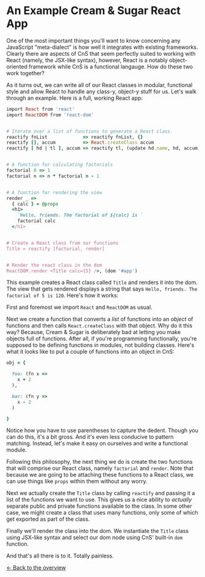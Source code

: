 # An Example Cream & Sugar React App

One of the most important things you'll want to know concerning any JavaScript "meta-dialect" is how well it integrates with existing frameworks. Clearly there are aspects of CnS that seem perfectly suited to working with React (namely, the JSX-like syntax), however, React is a notably object-oriented framework while CnS is a functional langauge. How do these two work together?

As it turns out, we can write all of our React classes in modular, functional style and allow React to handle any class-y, object-y stuff for us. Let's walk through an example. Here is a full, working React app:

```ruby
import React from 'react'
import ReactDOM from 'react-dom'


# Iterate over a list of functions to generate a React class.
reactify fnList             => reactify fnList, {}
reactify [], accum          => React.createClass accum
reactify [ hd | tl ], accum => reactify tl, (update hd.name, hd, accum)


# A function for calculating factorials
factorial 0 => 1
factorial n => n * factorial n - 1


# A function for rendering the view
render _ =>
  { calc } = @props
  <h1>
    `Hello, friends. The factorial of ${calc} is `
    factorial calc
  </h1>


# Create a React class from our functions
Title = reactify [factorial, render]


# Render the react class in the dom
ReactDOM.render <Title calc={5} />, (dom '#app')

```

This example creates a React class called `Title` and renders it into the dom. The view that gets rendered displays a string that says `Hello, friends. The factorial of 5 is 120`. Here's how it works:

First and foremost we import `React` and `ReactDOM` as usual.

Next we create a function that converts a _list_ of functions into an _object_ of functions and then calls `React.createClass` with that object. Why do it this way? Because, Cream & Sugar is deliberately bad at letting you make objects full of functions. After all, if you're programming functionally, you're supposed to be defining functions in modules, not building classes. Here's what it looks like to put a couple of functions into an object in CnS:

```ruby
obj = {

  foo: (fn x =>
    x + 2
  ),

  bar: (fn y =>
    x - 2
  )

}
```

Notice how you have to use parentheses to capture the dedent. Though you can do this, it's a bit gross. And it's even less conducive to pattern matching. Instead, let's make it easy on ourselves and write a functional module.

Following this philosophy, the next thing we do is create the two functions that will comprise our React class, namely `factorial` and `render`. Note that because we are going to be attaching these functions to a React class, we can use things like `props` within them without any worry.

Next we actually create the `Title` class by calling `reactify` and passing it a list of the functions we want to use. This gives us a nice ability to _actually_ separate public and private functions available to the class. In some other case, we might create a class that uses many functions, only some of which get exported as part of the class.

Finally we'll render the class into the dom. We instantiate the `Title` class using JSX-like syntax and select our dom node using CnS' built-in `dom` function.

And that's all there is to it. Totally painless.

[<- Back to the overview](overview.md)
